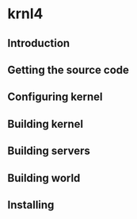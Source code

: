 
krnl4
================================================================================


Introduction
--------------------------------------------------------------------------------

Getting the source code
--------------------------------------------------------------------------------

Configuring kernel
--------------------------------------------------------------------------------

Building kernel
--------------------------------------------------------------------------------

Building servers
--------------------------------------------------------------------------------

Building world
--------------------------------------------------------------------------------

Installing
--------------------------------------------------------------------------------

